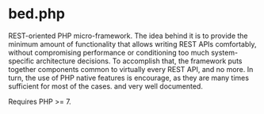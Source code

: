 # bed.php
REST-oriented PHP micro-framework. The idea behind it is to provide the minimum
amount of functionality that allows writing REST APIs comfortably, without
compromising performance or conditioning too much system-specific architecture
decisions. To accomplish that, the framework puts together components common to
virtually every REST API, and no more. In turn, the use of PHP native features
is encourage, as they are many times sufficient for most of the cases. and very
well documented.

Requires PHP >= 7.
